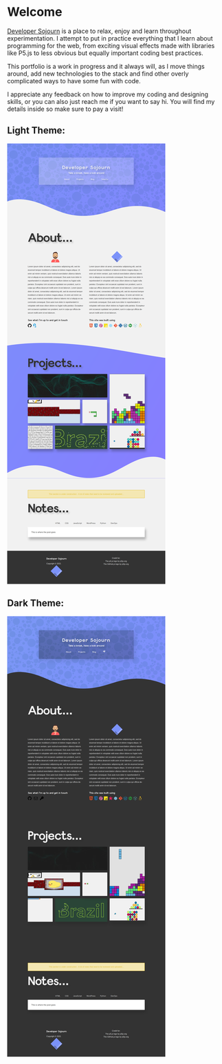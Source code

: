 # Welcome

[Developer Sojourn](https://developersojourn.site) is a place to relax, enjoy and learn throughout experimentation. I attempt to put in practice everything that I learn about programming for the web, from exciting visual effects made with libraries like P5.js to less obvious but equally important coding best practices.

This portfolio is a work in progress and it always will, as I move things around, add new technologies to the stack and find other overly complicated ways to have some fun with code.

I appreciate any feedback on how to improve my coding and designing skills, or you can also just reach me if you want to say hi. You will find my details inside so make sure to pay a visit!

## Light Theme:
![Full Page Screenshot, light theme](assets/images/light-theme.png)

## Dark Theme:
![Full Page Screenshot, dark theme](assets/images/dark-theme.png)
